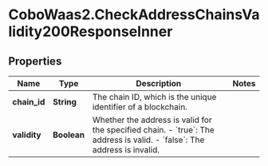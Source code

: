 # CoboWaas2.CheckAddressChainsValidity200ResponseInner

## Properties

Name | Type | Description | Notes
------------ | ------------- | ------------- | -------------
**chain_id** | **String** | The chain ID, which is the unique identifier of a blockchain. | 
**validity** | **Boolean** | Whether the address is valid for the specified chain.  - &#x60;true&#x60;: The address is valid.  - &#x60;false&#x60;: The address is invalid.  | 


